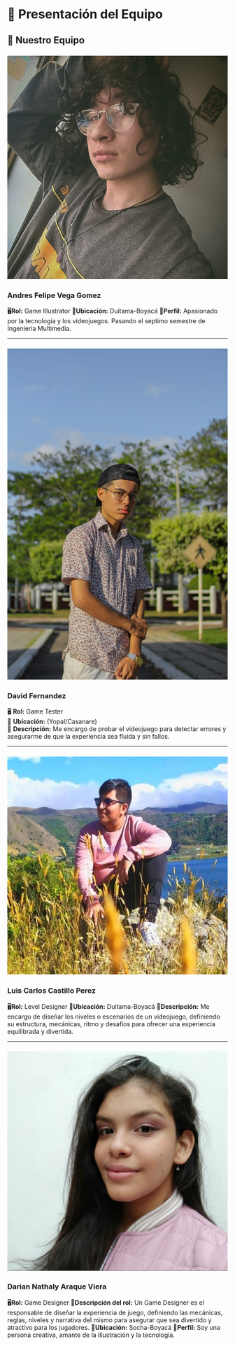 # 🏢 Presentación del Equipo

## 🌟 Nuestro Equipo

### ![Foto de Andres](Fotos/unadfotovega.jpg)
### Andres Felipe Vega Gomez
🖥**Rol:** Game Illustrator 
📍**Ubicación:** Duitama-Boyacá 
📌**Perfil:** Apasionado por la tecnología y los videojuegos. Pasando el septimo semestre de Ingenieria Multimedia.

---
### ![Foto de David](Fotos/unadfotodavid.jpg)
### David Fernandez  
🖥 **Rol:** Game Tester  
📍 **Ubicación:** (Yopal/Casanare)  
📌 **Descripción:** Me encargo de probar el videojuego para detectar errores y asegurarme de que la experiencia sea fluida y sin fallos.  

---
### ![Foto de Luis](Fotos/unadfotoluis.jpg)
### Luis Carlos Castillo Perez
🖥**Rol:** Level Designer
📍**Ubicación:** Duitama-Boyacá 
📌**Descripción:** Me encargo de diseñar los niveles o escenarios de un videojuego, definiendo su estructura, mecánicas, ritmo y desafíos para ofrecer una experiencia equilibrada y divertida.

---
### ![Foto de Darian](Fotos/unadfotodarian.jpg)
### Darian Nathaly Araque Viera
🖥**Rol:** Game Designer
📌**Descripción del rol:** Un Game Designer es el responsable de diseñar la experiencia de juego, definiendo las mecánicas, reglas, niveles y narrativa del mismo  para asegurar que sea divertido y atractivo para los jugadores. 
📍**Ubicación:** Socha-Boyacá 
📌**Perfil:** Soy una persona creativa, amante de la illustración y la tecnología.
